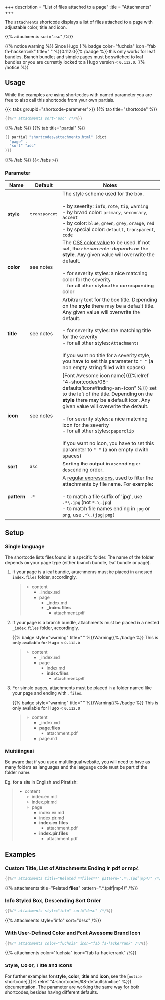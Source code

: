 +++
description = "List of files attached to a page"
title = "Attachments"
+++

The `attachments` shortcode displays a list of files attached to a page with adjustable color, title and icon.

{{% attachments sort="asc" /%}}

{{% notice warning %}}
Since Hugo {{% badge color="fuchsia" icon="fab fa-hackerrank" title=" " %}}0.112.0{{% /badge %}} this only works for leaf bundles. Branch bundles and simple pages must be switched to leaf bundles or you are currently locked to a Hugo version < `0.112.0`.
{{% /notice %}}

## Usage

While the examples are using shortcodes with named parameter you are free to also call this shortcode from your own partials.

{{< tabs groupid="shortcode-parameter">}}
{{% tab title="shortcode" %}}

````go
{{%/* attachments sort="asc" /*/%}}
````

{{% /tab %}}
{{% tab title="partial" %}}

````go
{{ partial "shortcodes/attachments.html" (dict
  "page" .
  "sort" "asc"
)}}
````

{{% /tab %}}
{{< /tabs >}}

### Parameter

| Name        | Default         | Notes       |
|-------------|-----------------|-------------|
| **style**   | `transparent`   | The style scheme used for the box.<br><br>- by severity: `info`, `note`, `tip`, `warning`<br>- by brand color: `primary`, `secondary`, `accent`<br>- by color: `blue`, `green`, `grey`, `orange`, `red`<br>- by special color: `default`, `transparent`, `code` |
| **color**   | see notes       | The [CSS color value](https://developer.mozilla.org/en-US/docs/Web/CSS/color_value) to be used. If not set, the chosen color depends on the **style**. Any given value will overwrite the default.<br><br>- for severity styles: a nice matching color for the severity<br>- for all other styles: the corresponding color |
| **title**   | see notes       | Arbitrary text for the box title. Depending on the **style** there may be a default title. Any given value will overwrite the default.<br><br>- for severity styles: the matching title for the severity<br>- for all other styles: `Attachments`<br><br>If you want no title for a severity style, you have to set this parameter to `" "` (a non empty string filled with spaces) |
| **icon**    | see notes       | [Font Awesome icon name]({{%relref "4-shortcodes/08-defaults/icon#finding-an-icon" %}}) set to the left of the title. Depending on the **style** there may be a default icon. Any given value will overwrite the default.<br><br>- for severity styles: a nice matching icon for the severity<br>- for all other styles: `paperclip`<br><br>If you want no icon, you have to set this parameter to `" "` (a non empty d with spaces) |
| **sort**    | `asc`           | Sorting the output in `asc`ending or `desc`ending order. |
| **pattern** | `.*`            | A [regular expressions](https://en.wikipedia.org/wiki/Regular_expression), used to filter the attachments by file name. For example:<br><br>- to match a file suffix of 'jpg', use `.*\.jpg` (not `*.\.jpg`)<br>- to match file names ending in `jpg` or `png`, use `.*\.(jpg\|png)` |

## Setup

### Single language

The shortcode lists files found in a specific folder. The name of the folder depends on your page type (either branch bundle, leaf bundle or page).

1. If your page is a leaf bundle, attachments must be placed in a nested `index.files` folder, accordingly.

    > * content
    >   * _index.md
    >   * page
    >     * _index.md
    >     * **_index.files**
    >       * attachment.pdf

2. If your page is a branch bundle, attachments must be placed in a nested `_index.files` folder, accordingly.

    {{% badge style="warning" title=" " %}}Warning{{% /badge %}} This is only available for Hugo < `0.112.0`

    > * content
    >   * _index.md
    >   * page
    >     * index.md
    >     * **index.files**
    >       * attachment.pdf

3. For simple pages, attachments must be placed in a folder named like your page and ending with `.files`.

    {{% badge style="warning" title=" " %}}Warning{{% /badge %}} This is only available for Hugo < `0.112.0`

    > * content
    >   * _index.md
    >   * **page.files**
    >     * attachment.pdf
    >   * page.md

### Multilingual

Be aware that if you use a multilingual website, you will need to have as many folders as languages and the language code must be part of the folder name.

Eg. for a site in English and Piratish:

  > * content
  >   * index.en.md
  >   * index.pir.md
  >   * page
  >     * index.en.md
  >     * index.pir.md
  >     * **index.en.files**
  >       * attachment.pdf
  >     * **index.pir.files**
  >       * attachment.pdf

## Examples

### Custom Title, List of Attachments Ending in pdf or mp4

````go
{{%/* attachments title="Related **files**" pattern=".*\.(pdf|mp4)" /*/%}}
````

{{% attachments title="Related **files**" pattern=".*\.(pdf|mp4)" /%}}

### Info Styled Box, Descending Sort Order

````go
{{%/* attachments style="info" sort="desc" /*/%}}
````

{{% attachments style="info" sort="desc" /%}}

### With User-Defined Color and Font Awesome Brand Icon

````go
{{%/* attachments color="fuchsia" icon="fab fa-hackerrank" /*/%}}
````

{{% attachments color="fuchsia" icon="fab fa-hackerrank" /%}}

### Style, Color, Title and Icons

For further examples for **style**, **color**, **title** and **icon**, see the [`notice` shortcode]({{% relref "4-shortcodes/08-defaults/notice" %}}) documentation. The parameter are working the same way for both shortcodes, besides having different defaults.